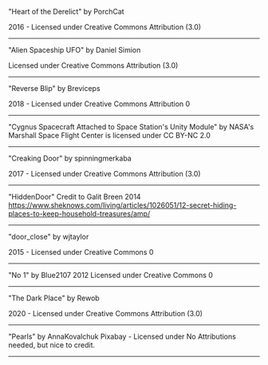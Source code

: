"Heart of the Derelict"
by PorchCat

2016 - Licensed under
Creative Commons
Attribution (3.0)

---

"Alien Spaceship UFO"
by Daniel Simion

Licensed under
Creative Commons
Attribution (3.0)

---

"Reverse Blip"
by Breviceps

2018 - Licensed under
Creative Commons
Attribution 0

---

"Cygnus Spacecraft Attached to Space Station's Unity Module" by NASA's Marshall Space Flight Center is licensed under CC BY-NC 2.0 

---

"Creaking Door"
by spinningmerkaba

2017 - Licensed under
Creative Commons
Attribution (3.0)

---

"HiddenDoor"
Credit to
Galit Breen 2014 https://www.sheknows.com/living/articles/1026051/12-secret-hiding-places-to-keep-household-treasures/amp/

---

"door_close"
by wjtaylor

2015 - Licensed under
Creative Commons 0

---

"No 1" by Blue2107
2012 Licensed under
Creative Commons 0

---

"The Dark Place"
by Rewob

2020 - Licensed under
Creative Commons
Attribution (3.0)

---

"Pearls" by AnnaKovalchuk
Pixabay - Licensed under
No Attributions needed, 
but nice to credit.

---


